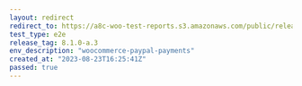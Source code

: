 ```yaml
---
layout: redirect
redirect_to: https://a8c-woo-test-reports.s3.amazonaws.com/public/release/8.1.0-a.3/woocommerce-paypal-payments/e2e/index.html
test_type: e2e
release_tag: 8.1.0-a.3
env_description: "woocommerce-paypal-payments"
created_at: "2023-08-23T16:25:41Z"
passed: true
---
```

